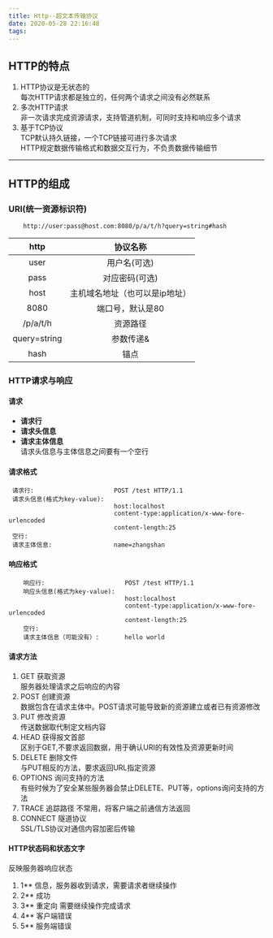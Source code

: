 ```yaml
---
title: Http--超文本传输协议
date: 2020-05-28 22:16:48
tags:
---
```


## HTTP的特点  
1. HTTP协议是无状态的  
每次HTTP请求都是独立的，任何两个请求之间没有必然联系
2. 多次HTTP请求  
非一次请求完成资源请求，支持管道机制，可同时支持和响应多个请求
3. 基于TCP协议  
TCP默认持久链接，一个TCP链接可进行多次请求  
HTTP规定数据传输格式和数据交互行为，不负责数据传输细节
****
## HTTP的组成
### URI(统一资源标识符)
```
    http://user:pass@host.com:8080/p/a/t/h?query=string#hash
```

http | 协议名称   
:-:|:-:
user | 用户名(可选)
pass | 对应密码(可选)
host | 主机域名地址（也可以是ip地址）
8080 | 端口号，默认是80
/p/a/t/h | 资源路径
query=string|参数传递&
hash | 锚点
 
### HTTP请求与响应
#### 请求
   * **请求行**
   * **请求头信息**
   * **请求主体信息**  
   请求头信息与主体信息之间要有一个空行

#### 请求格式

   ```
    请求行:                      POST /test HTTP/1.1
    请求头信息(格式为key-value):
                                host:localhost
                                content-type:application/x-www-fore-urlencoded
                                content-length:25  
    空行:
    请求主体信息:                 name=zhangshan
   ```
#### 响应格式
```
    响应行:                      POST /test HTTP/1.1
    响应头信息(格式为key-value):
                                host:localhost
                                content-type:application/x-www-fore-urlencoded
                                content-length:25  
    空行:
    请求主体信息（可能没有）:       hello world
```

#### 请求方法
1. GET  获取资源  
服务器处理请求之后响应的内容
2. POST 创建资源  
数据包含在请求主体中。POST请求可能导致新的资源建立或者已有资源修改
3. PUT 修改资源  
传送数据取代制定文档内容
4. HEAD 获得报文首部  
区别于GET,不要求返回数据，用于确认URI的有效性及资源更新时间
5. DELETE 删除文件  
与PUT相反的方法，要求返回URL指定资源
6. OPTIONS  询问支持的方法  
有些时候为了安全某些服务器会禁止DELETE、PUT等，options询问支持的方法
7. TRACE 追踪路径
不常用，将客户端之前通信方法返回
8. CONNECT 隧道协议  
SSL/TLS协议对通信内容加密后传输

#### HTTP状态码和状态文字
反映服务器响应状态
1. 1** 信息，服务器收到请求，需要请求者继续操作
2. 2** 成功
3. 3** 重定向 需要继续操作完成请求
4. 4** 客户端错误
5. 5** 服务端错误
